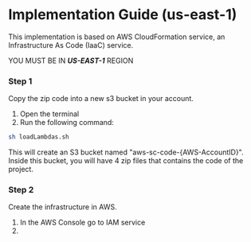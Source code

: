 # Implementation Guide (us-east-1)
This implementation is based on AWS CloudFormation service, an Infrastructure As Code (IaaC) service. 

YOU MUST BE IN ***US-EAST-1*** REGION

### Step 1 
Copy the zip code into a new s3 bucket in your account.

1. Open the terminal
2. Run the following command:
```bash
sh loadLambdas.sh
```

This will create an S3 bucket named "aws-sc-code-{AWS-AccountID}". Inside this bucket, you will have 4 zip files that contains the code of the project. 
### Step 2
Create the infrastructure in AWS.
1. In the AWS Console go to IAM service
2. 